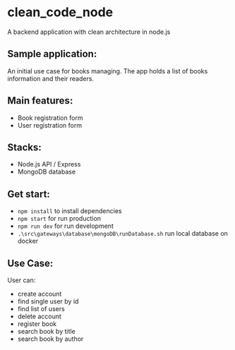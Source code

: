 # clean_code_node
A backend application with clean architecture in node.js

## Sample application:
An initial use case for books managing.
The app holds a list of books information and their readers. 

## Main features:
- Book registration form
- User registration form

## Stacks:
- Node.js API / Express
- MongoDB database

## Get start:
- `npm install` to install dependencies
- `npm start` for run production
- `npm run dev` for run development
- `.\src\gateways\database\mongoDB\runDatabase.sh` run local database on docker <!-- must to incorporate this command on start -->

## Use Case:

User can: 
- create account
- find single user by id
- find list of users
- delete account
- register book
- search book by title
- search book by author
